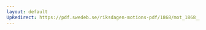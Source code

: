 ```yaml
---
layout: default
UpRedirect: https://pdf.swedeb.se/riksdagen-motions-pdf/1868/mot_1868__ak__00232.pdf
---
```

